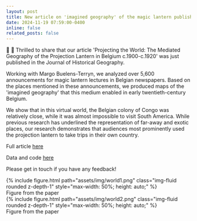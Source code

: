 ```yaml
---
layout: post
title: New article on 'imagined geography' of the magic lantern published in the Journal of Historical Geography
date: 2024-11-19 07:59:00-0400
inline: false
related_posts: false
---
```


🔎 🚀 Thrilled to share that our article 'Projecting the World: The Mediated Geography of the Projection Lantern in Belgium c.1900-c.1920' was just published in the Journal of Historical Geography.

Working with Margo Buelens-Terryn, we analyzed over 5,600 announcements for magic lantern lectures in Belgian newspapers. Based on the places mentioned in these announcements, we produced maps of the 'imagined geography' that this medium enabled in early twentieth-century Belgium.

We show that in this virtual world, the Belgian colony of Congo was relatively close, while it was almost impossible to visit South America. While previous research has underlined the representation of far-away and exotic places, our research demonstrates that audiences most prominently used the projection lantern to take trips in their own country. 

Full article <a href="https://authors.elsevier.com/c/1k7mj15XEo2ugE">here </a> 

Data and code <a href="https://github.com/tpsmi/projectingtheworld">here </a>

Please get in touch if you have any feedback!

<div class="container text-center"> <!-- Center the content -->
    <div class="row mt-3">
        <div class="col-sm mt-3 mt-md-0">
            <div class="d-flex justify-content-center"> <!-- Center the image -->
                {% include figure.html path="assets/img/world1.png" class="img-fluid rounded z-depth-1" style="max-width: 50%; height: auto;" %}
            </div>
        </div>
    </div>
    <div class="caption mt-3">
       Figure from the paper
    </div>
</div>

<div class="container text-center"> <!-- Center the content -->
    <div class="row mt-3">
        <div class="col-sm mt-3 mt-md-0">
            <div class="d-flex justify-content-center"> <!-- Center the image -->
                {% include figure.html path="assets/img/world2.png" class="img-fluid rounded z-depth-1" style="max-width: 50%; height: auto;" %}
            </div>
        </div>
    </div>
    <div class="caption mt-3">
       Figure from the paper
    </div>
</div>
